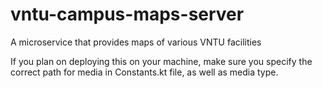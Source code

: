 # vntu-campus-maps-server
A microservice that provides maps of various VNTU facilities

If you plan on deploying this on your machine, make sure you specify the correct path for media in Constants.kt file, as well as media type.
